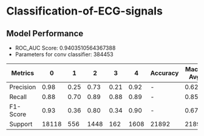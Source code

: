 # Classification-of-ECG-signals
## Model Performance

- ROC_AUC Score: 0.9403510564367388
- Parameters for conv classifier: 384453

| Metrics | 0 | 1 | 2 | 3 | 4 | Accuracy | Macro Avg | Weighted Avg |
|---------|---|---|---|---|---|----------|-----------|--------------|
| Precision | 0.98 | 0.25 | 0.73 | 0.21 | 0.92 | - | 0.62 | 0.94 |
| Recall | 0.88 | 0.70 | 0.89 | 0.88 | 0.89 | - | 0.85 | 0.88 |
| F1-Score | 0.93 | 0.36 | 0.80 | 0.34 | 0.90 | - | 0.67 | 0.90 |
| Support | 18118 | 556 | 1448 | 162 | 1608 | 21892 | 21892 | 21892 |
